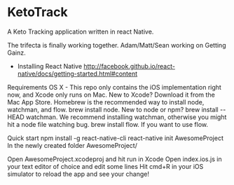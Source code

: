 # KetoTrack
A Keto Tracking application written in react Native. 



The trifecta is finally working together. 
Adam/Matt/Sean working on Getting Gainz. 


- Installing React Native 
http://facebook.github.io/react-native/docs/getting-started.html#content

Requirements 
OS X - This repo only contains the iOS implementation right now, and Xcode only runs on Mac.
New to Xcode? Download it from the Mac App Store.
Homebrew is the recommended way to install node, watchman, and flow.
brew install node. New to node or npm?
brew install --HEAD watchman. We recommend installing watchman, otherwise you might hit a node file watching bug.
brew install flow. If you want to use flow.


Quick start 
npm install -g react-native-cli
react-native init AwesomeProject
In the newly created folder AwesomeProject/

Open AwesomeProject.xcodeproj and hit run in Xcode
Open index.ios.js in your text editor of choice and edit some lines
Hit cmd+R in your iOS simulator to reload the app and see your change!





